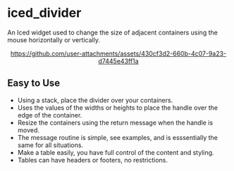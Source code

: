 # iced_divider
An Iced widget used to change the size of adjacent containers using the mouse horizontally or vertically.

<div align="center">
  
https://github.com/user-attachments/assets/430cf3d2-660b-4c07-9a23-d7445e43ff1a

</div>

## Easy to Use

* Using a stack, place the divider over your containers.
* Uses the values of the widths or heights to place the handle over the edge of the container.
* Resize the containers using the return message when the handle is moved.
* The message routine is simple, see examples, and is esssentially the same for all situations.
* Make a table easily, you have full control of the content and styling.
* Tables can have headers or footers, no restrictions.
